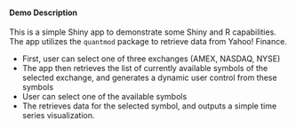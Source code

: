#### Demo Description

This is a simple Shiny app to demonstrate some Shiny and R capabilities. The app utilizes the `quantmod` package to retrieve data from Yahoo! Finance.

- First, user can select one of three exchanges (AMEX, NASDAQ, NYSE)
- The app then retrieves the list of currently available symbols of the selected exchange, and generates a dynamic user control from these symbols
- User can select one of the available symbols
- The retrieves data for the selected symbol, and outputs a simple time series visualization.
